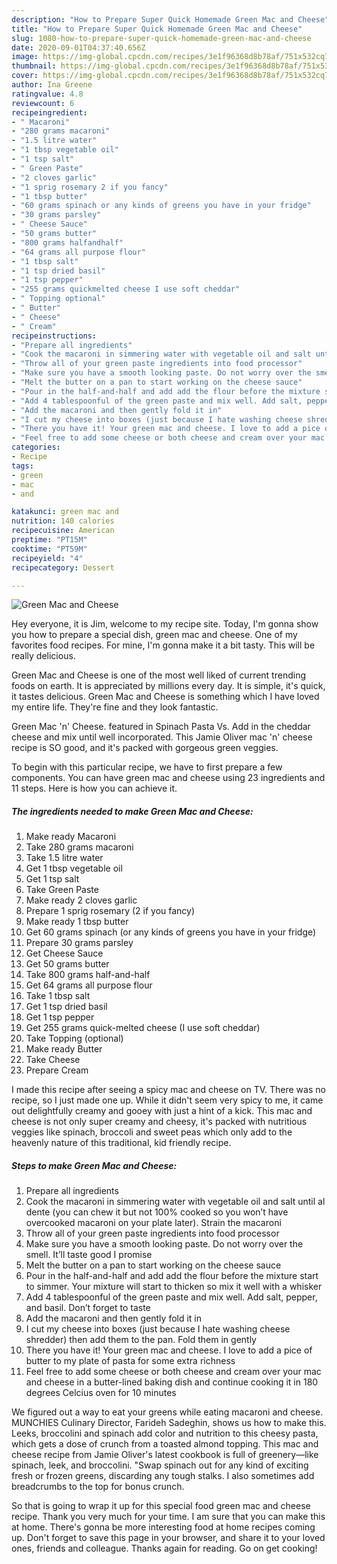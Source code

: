 ```yaml
---
description: "How to Prepare Super Quick Homemade Green Mac and Cheese"
title: "How to Prepare Super Quick Homemade Green Mac and Cheese"
slug: 1080-how-to-prepare-super-quick-homemade-green-mac-and-cheese
date: 2020-09-01T04:37:40.656Z
image: https://img-global.cpcdn.com/recipes/3e1f96368d8b78af/751x532cq70/green-mac-and-cheese-recipe-main-photo.jpg
thumbnail: https://img-global.cpcdn.com/recipes/3e1f96368d8b78af/751x532cq70/green-mac-and-cheese-recipe-main-photo.jpg
cover: https://img-global.cpcdn.com/recipes/3e1f96368d8b78af/751x532cq70/green-mac-and-cheese-recipe-main-photo.jpg
author: Ina Greene
ratingvalue: 4.8
reviewcount: 6
recipeingredient:
- " Macaroni"
- "280 grams macaroni"
- "1.5 litre water"
- "1 tbsp vegetable oil"
- "1 tsp salt"
- " Green Paste"
- "2 cloves garlic"
- "1 sprig rosemary 2 if you fancy"
- "1 tbsp butter"
- "60 grams spinach or any kinds of greens you have in your fridge"
- "30 grams parsley"
- " Cheese Sauce"
- "50 grams butter"
- "800 grams halfandhalf"
- "64 grams all purpose flour"
- "1 tbsp salt"
- "1 tsp dried basil"
- "1 tsp pepper"
- "255 grams quickmelted cheese I use soft cheddar"
- " Topping optional"
- " Butter"
- " Cheese"
- " Cream"
recipeinstructions:
- "Prepare all ingredients"
- "Cook the macaroni in simmering water with vegetable oil and salt until al dente (you can chew it but not 100% cooked so you won’t have overcooked macaroni on your plate later). Strain the macaroni"
- "Throw all of your green paste ingredients into food processor"
- "Make sure you have a smooth looking paste. Do not worry over the smell. It’ll taste good I promise"
- "Melt the butter on a pan to start working on the cheese sauce"
- "Pour in the half-and-half and add add the flour before the mixture start to simmer. Your mixture will start to thicken so mix it well with a whisker"
- "Add 4 tablespoonful of the green paste and mix well. Add salt, pepper, and basil. Don’t forget to taste"
- "Add the macaroni and then gently fold it in"
- "I cut my cheese into boxes (just because I hate washing cheese shredder) then add them to the pan. Fold them in gently"
- "There you have it! Your green mac and cheese. I love to add a pice of butter to my plate of pasta for some extra richness"
- "Feel free to add some cheese or both cheese and cream over your mac and cheese in a butter-lined baking dish and continue cooking it in 180 degrees Celcius oven for 10 minutes"
categories:
- Recipe
tags:
- green
- mac
- and

katakunci: green mac and 
nutrition: 140 calories
recipecuisine: American
preptime: "PT15M"
cooktime: "PT59M"
recipeyield: "4"
recipecategory: Dessert

---
```



![Green Mac and Cheese](https://img-global.cpcdn.com/recipes/3e1f96368d8b78af/751x532cq70/green-mac-and-cheese-recipe-main-photo.jpg)

Hey everyone, it is Jim, welcome to my recipe site. Today, I'm gonna show you how to prepare a special dish, green mac and cheese. One of my favorites food recipes. For mine, I'm gonna make it a bit tasty. This will be really delicious.

Green Mac and Cheese is one of the most well liked of current trending foods on earth. It is appreciated by millions every day. It is simple, it's quick, it tastes delicious. Green Mac and Cheese is something which I have loved my entire life. They're fine and they look fantastic.

Green Mac &#39;n&#39; Cheese. featured in Spinach Pasta Vs. Add in the cheddar cheese and mix until well incorporated. This Jamie Oliver mac &#39;n&#39; cheese recipe is SO good, and it&#39;s packed with gorgeous green veggies.


To begin with this particular recipe, we have to first prepare a few components. You can have green mac and cheese using 23 ingredients and 11 steps. Here is how you can achieve it.

<!--inarticleads1-->

##### The ingredients needed to make Green Mac and Cheese:

1. Make ready  Macaroni
1. Take 280 grams macaroni
1. Take 1.5 litre water
1. Get 1 tbsp vegetable oil
1. Get 1 tsp salt
1. Take  Green Paste
1. Make ready 2 cloves garlic
1. Prepare 1 sprig rosemary (2 if you fancy)
1. Make ready 1 tbsp butter
1. Get 60 grams spinach (or any kinds of greens you have in your fridge)
1. Prepare 30 grams parsley
1. Get  Cheese Sauce
1. Get 50 grams butter
1. Take 800 grams half-and-half
1. Get 64 grams all purpose flour
1. Take 1 tbsp salt
1. Get 1 tsp dried basil
1. Get 1 tsp pepper
1. Get 255 grams quick-melted cheese (I use soft cheddar)
1. Take  Topping (optional)
1. Make ready  Butter
1. Take  Cheese
1. Prepare  Cream


I made this recipe after seeing a spicy mac and cheese on TV. There was no recipe, so I just made one up. While it didn&#39;t seem very spicy to me, it came out delightfully creamy and gooey with just a hint of a kick. This mac and cheese is not only super creamy and cheesy, it&#39;s packed with nutritious veggies like spinach, broccoli and sweet peas which only add to the heavenly nature of this traditional, kid friendly recipe. 

<!--inarticleads2-->

##### Steps to make Green Mac and Cheese:

1. Prepare all ingredients
1. Cook the macaroni in simmering water with vegetable oil and salt until al dente (you can chew it but not 100% cooked so you won’t have overcooked macaroni on your plate later). Strain the macaroni
1. Throw all of your green paste ingredients into food processor
1. Make sure you have a smooth looking paste. Do not worry over the smell. It’ll taste good I promise
1. Melt the butter on a pan to start working on the cheese sauce
1. Pour in the half-and-half and add add the flour before the mixture start to simmer. Your mixture will start to thicken so mix it well with a whisker
1. Add 4 tablespoonful of the green paste and mix well. Add salt, pepper, and basil. Don’t forget to taste
1. Add the macaroni and then gently fold it in
1. I cut my cheese into boxes (just because I hate washing cheese shredder) then add them to the pan. Fold them in gently
1. There you have it! Your green mac and cheese. I love to add a pice of butter to my plate of pasta for some extra richness
1. Feel free to add some cheese or both cheese and cream over your mac and cheese in a butter-lined baking dish and continue cooking it in 180 degrees Celcius oven for 10 minutes


We figured out a way to eat your greens while eating macaroni and cheese. MUNCHIES Culinary Director, Farideh Sadeghin, shows us how to make this. Leeks, broccolini and spinach add color and nutrition to this cheesy pasta, which gets a dose of crunch from a toasted almond topping. This mac and cheese recipe from Jamie Oliver&#39;s latest cookbook is full of greenery—like spinach, leek, and broccolini. &#34;Swap spinach out for any kind of exciting fresh or frozen greens, discarding any tough stalks. I also sometimes add breadcrumbs to the top for bonus crunch. 

So that is going to wrap it up for this special food green mac and cheese recipe. Thank you very much for your time. I am sure that you can make this at home. There's gonna be more interesting food at home recipes coming up. Don't forget to save this page in your browser, and share it to your loved ones, friends and colleague. Thanks again for reading. Go on get cooking!
